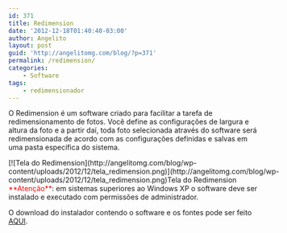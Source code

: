 ```yaml
---
id: 371
title: Redimension
date: '2012-12-18T01:40:40-03:00'
author: Angelito
layout: post
guid: 'http://angelitomg.com/blog/?p=371'
permalink: /redimension/
categories:
    - Software
tags:
    - redimensionador
---
```


O Redimension é um software criado para facilitar a tarefa de redimensionamento de fotos. Você define as configurações de largura e altura da foto e a partir daí, toda foto selecionada através do software será redimensionada de acordo com as configurações definidas e salvas em uma pasta específica do sistema.

<div class="wp-caption aligncenter" id="attachment_416" style="width: 589px">[![Tela do Redimension](http://angelitomg.com/blog/wp-content/uploads/2012/12/tela_redimension.png)](http://angelitomg.com/blog/wp-content/uploads/2012/12/tela_redimension.png)Tela do Redimension

</div><span style="color: #ff0000;">**Atenção**</span>: em sistemas superiores ao Windows XP o software deve ser instalado e executado com permissões de administrador.

O download do instalador contendo o software e os fontes pode ser feito [AQUI](https://angelitomg.com/downloads/Redimension.exe).